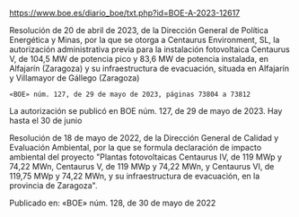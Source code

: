 https://www.boe.es/diario_boe/txt.php?id=BOE-A-2023-12617

Resolución de 20 de abril de 2023, de la Dirección General de Política Energética y Minas, por la que se otorga a Centaurus Environment, SL, la autorización administrativa previa para la instalación fotovoltaica Centaurus V, de 104,5 MW de potencia pico y 83,6 MW de potencia instalada, en Alfajarín (Zaragoza) y su infraestructura de evacuación, situada en Alfajarín y Villamayor de Gállego (Zaragoza)

    «BOE» núm. 127, de 29 de mayo de 2023, páginas 73804 a 73812

La autorización se publicó en BOE núm. 127, de 29 de mayo de 2023. Hay hasta el 30 de junio

Resolución de 18 de mayo de 2022, de la Dirección General de Calidad y Evaluación Ambiental, por la que se formula declaración de impacto ambiental del proyecto "Plantas fotovoltaicas Centaurus IV, de 119 MWp y 74,22 MWn, Centaurus V, de 119 MWp y 74,22 MWn, y Centaurus VI, de 119,75 MWp y 74,22 MWn, y su infraestructura de evacuación, en la provincia de Zaragoza".

Publicado en:
    «BOE» núm. 128, de 30 de mayo de 2022